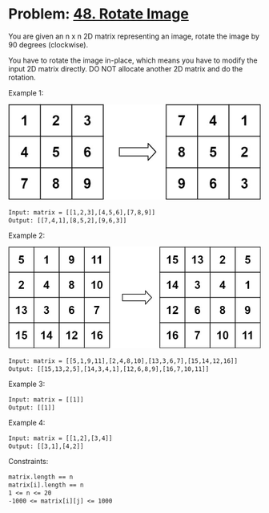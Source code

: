 # Problem: [48. Rotate Image](https://leetcode.com/problems/rotate-image/)

You are given an n x n 2D matrix representing an image, rotate the image by 90 degrees (clockwise).

You have to rotate the image in-place, which means you have to modify the input 2D matrix directly. DO NOT allocate another 2D matrix and do the rotation.



Example 1:

![img.png](img.png)

````
Input: matrix = [[1,2,3],[4,5,6],[7,8,9]]
Output: [[7,4,1],[8,5,2],[9,6,3]]
````

Example 2:

![img_1.png](img_1.png)

````
Input: matrix = [[5,1,9,11],[2,4,8,10],[13,3,6,7],[15,14,12,16]]
Output: [[15,13,2,5],[14,3,4,1],[12,6,8,9],[16,7,10,11]]
````

Example 3:
````
Input: matrix = [[1]]
Output: [[1]]
````

Example 4:
````
Input: matrix = [[1,2],[3,4]]
Output: [[3,1],[4,2]]
````

Constraints:
````
matrix.length == n
matrix[i].length == n
1 <= n <= 20
-1000 <= matrix[i][j] <= 1000
````
